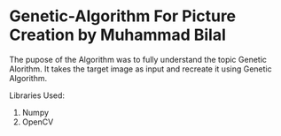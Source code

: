 # Genetic-Algorithm For Picture Creation by Muhammad Bilal

The pupose of the Algorithm was to fully understand the topic Genetic Alorithm. It takes the target image as input and recreate it using Genetic Algorithm.

Libraries Used: 
1. Numpy
2. OpenCV 

